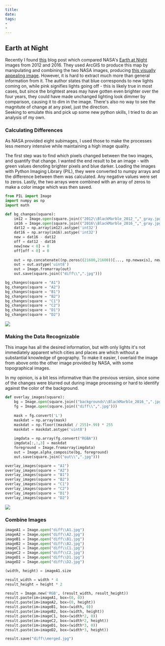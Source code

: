 ```yaml
---
title: 
date: 
tags: 
- 
- 
---
```


## Earth at Night

Recently I found [this](https://blogs.esri.com/esri/arcgis/2017/04/28/lights-on-lights-out/) blog post which compared NASA's [Earth at Night](https://earthobservatory.nasa.gov/Features/NightLights/page3.php) images from 2012 and 2016. They used ArcGIS to produce this map by manipulating and combining the two NASA images, producing [this visually appealing image](http://openseadragon.github.io/openseadragonizer/?img=https%3A%2F%2Fadventuresinmapping.files.wordpress.com%2F2017%2F04%2Fachangingearthatnight.jpg&encoded=true). However, it is hard to extract much more than general information from it. The author states that blue corresponds to new lights coming on, while pink signifies lights going off - this is likely true in most cases, but since the brightest areas may have gotten even brighter over the four years, they could have made unchanged lighting look dimmer by comparison, causing it to dim in the image. There's also no way to see the magnitute of change at any pixel, just the direction.  
Seeking to emulate this and pick up some new python skills, I tried to do an analysis of my own.

### Calculating Differences

As NASA provided eight subimages, I used those to make the processes less memory intensive while maintaining a high image quality. 

The first step was to find which pixels changed between the two images, and quantify that change. I wanted the end result to be an image - with green values denoting brighter pixels and blue darker. Loading the images with Python Imaging Library (PIL), they were converted to numpy arrays and the difference between them was calculated. Any negative values were set to zeros. Lastly, the two arrays were combined with an array of zeros to make a color image which was then saved.

```python
from PIL import Image
import numpy as np
import math

def bg_changes(square):
    im12 = Image.open(square.join(("2012\\BlackMarble_2012_","_gray.jpg")))
    im16 = Image.open(square.join(("2016\\BlackMarble_2016_","_gray.jpg")))
    dat12 = np.array(im12).astype('int32')
    dat16 = np.array(im16).astype('int32')
    new = dat16 - dat12
    off = dat12 - dat16
    new[new < 0] = 0
    off[off < 0] = 0
    
    out = np.concatenate((np.zeros((21600,21600))[..., np.newaxis], new[...,np.newaxis], off[...,np.newaxis]), axis=2)
    out = out.astype('uint8')
    out = Image.fromarray(out)
    out.save(square.join(("diff\\",".jpg")))

bg_changes(square = "A1")
bg_changes(square = "A2")
bg_changes(square = "B1")
bg_changes(square = "B2")
bg_changes(square = "C1")
bg_changes(square = "C2")
bg_changes(square = "D1")
bg_changes(square = "D2")
```

![](/images/BlackMarble/diff_C1.jpg)

### Making the Data Recognizable

This image has all the desired information, but with only lights it's not immediately apparent which cities and places are which without a substantial knowledge of geography. To make it easier, I overlaid the image from above onto the other image provided by NASA, with some topographical images.

In my opinion, is a bit less informative than the previous version, since some of the changes were blurred out during image processing or hard to identify against the color of the background. 

```python
def overlay_images(square):
	bg = Image.open(square.join(("backgrounds\\BlackMarble_2016_",".jpg"))).convert("RGBA")
	fg = Image.open(square.join(("diff\\",".jpg")))
	
	mask = fg.convert('L')
	maskdat = np.array(mask)
	maskdat = np.floor((maskdat / 255)+.99) * 255
	maskdat = maskdat.astype('uint8')
	
	imgdata = np.array(fg.convert("RGBA"))
	imgdata[:,:,3] = maskdat
	foreground = Image.fromarray(imgdata)
	out = Image.alpha_composite(bg, foreground)
	out.save(square.join(("out\\",".jpg")))

overlay_images(square = "A1")
overlay_images(square = "A2")
overlay_images(square = "B1")
overlay_images(square = "B2")
overlay_images(square = "C1")
overlay_images(square = "C2")
overlay_images(square = "D1")
overlay_images(square = "D2")
```
![](/images/BlackMarble/background_C1.jpg)

### Combine Images

```python
imageA1 = Image.open("diff\\A1.jpg")
imageA2 = Image.open("diff\\A2.jpg")
imageB1 = Image.open("diff\\B1.jpg")
imageB2 = Image.open("diff\\B2.jpg")
imageC1 = Image.open("diff\\C1.jpg")
imageC2 = Image.open("diff\\C2.jpg")
imageD1 = Image.open("diff\\D1.jpg")
imageD2 = Image.open("diff\\D2.jpg")

(width, height) = imageA1.size

result_width = width * 4
result_height = height * 2

result = Image.new('RGB', (result_width, result_height))
result.paste(im=imageA1, box=(0, 0))
result.paste(im=imageA2, box=(0, height))
result.paste(im=imageB1, box=(width, 0))
result.paste(im=imageB2, box=(width, height))
result.paste(im=imageC1, box=(width*2, 0))
result.paste(im=imageC2, box=(width*2, height))
result.paste(im=imageD1, box=(width*3, 0))
result.paste(im=imageD2, box=(width*3, height))

result.save("diff\\merged.jpg")
```